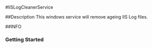 #IISLogCleanerService
 
##Description
	This windows service will remove ageing IIS Log files. 

##INFO 

### Getting Started
